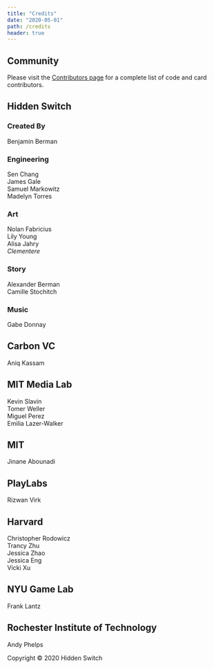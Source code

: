 ```yaml
---
title: "Credits"
date: "2020-05-01"
path: /credits
header: true
---
```


## Community

Please visit the [Contributors page](https://github.com/hiddenswitch/Spellsource/graphs/contributors) for a complete
list of code and card contributors.

## Hidden Switch

### Created By

Benjamin Berman

### Engineering

Sen Chang  
James Gale  
Samuel Markowitz  
Madelyn Torres

### Art

Nolan Fabricius  
Lily Young  
Alisa Jahry  
*Clementere*

### Story

Alexander Berman  
Camille Stochitch

### Music

Gabe Donnay

## Carbon VC

Aniq Kassam

## MIT Media Lab

Kevin Slavin  
Tomer Weller  
Miguel Perez  
Emilia Lazer-Walker

## MIT

Jinane Abounadi

## PlayLabs

Rizwan Virk

## Harvard

Christopher Rodowicz  
Trancy Zhu  
Jessica Zhao  
Jessica Eng  
Vicki Xu

## NYU Game Lab

Frank Lantz

## Rochester Institute of Technology

Andy Phelps

Copyright © 2020 Hidden Switch